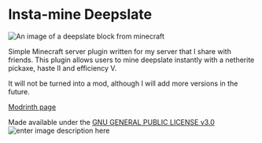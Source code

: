 # Insta-mine Deepslate
![An image of a deepslate block from minecraft](https://minecraft.wiki/images/Deepslate.png?7b6d7)

Simple Minecraft server plugin written for my server that I share with friends.
This plugin allows users to mine deepslate instantly with a netherite pickaxe, haste II and efficiency V.

It will not be turned into a mod, although I will add more versions in the future.

[Modrinth page](https://modrinth.com/plugin/deepslate-insta-mine)

Made available under the [GNU GENERAL PUBLIC LICENSE v3.0](https://www.gnu.org/licenses/gpl-3.0.en.html)
![enter image description here](https://upload.wikimedia.org/wikipedia/commons/thumb/4/4e/Open_Source_Initiative_keyhole.svg/30px-Open_Source_Initiative_keyhole.svg.png)
